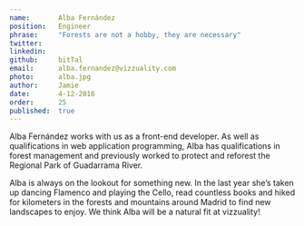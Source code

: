 ```yaml
---
name:       Alba Fernández
position:   Engineer
phrase:     "Forests are not a hobby, they are necessary"
twitter:    
linkedin:   
github:		bitTal
email:      alba.fernandez@vizzuality.com
photo:      alba.jpg
author:     Jamie
date:       4-12-2016
order:      25
published:  true
---
```

Alba Fernández works with us as a front-end developer. As well as qualifications in web application programming, Alba has qualifications in forest management and previously worked to protect and reforest the Regional Park of Guadarrama River. 

Alba is always on the lookout for something new. In the last year she’s taken up dancing Flamenco and playing the Cello, read countless books and hiked for kilometers in the forests and mountains around Madrid to find new landscapes to enjoy. We think Alba will be a natural fit at vizzuality! 
